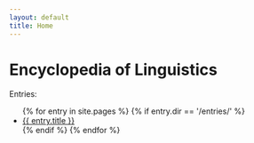 ```yaml
---
layout: default
title: Home
---
```


# Encyclopedia of Linguistics

Entries:

<ul>
  {% for entry in site.pages %}
    {% if entry.dir == '/entries/' %}
      <li><a href="{{ entry.url | relative_url }}">{{ entry.title }}</a></li>
    {% endif %}
  {% endfor %}
</ul>